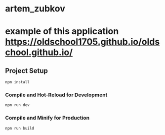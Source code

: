 # artem_zubkov

# example of this application https://oldschool1705.github.io/oldschool.github.io/

## Project Setup

```sh
npm install
```

### Compile and Hot-Reload for Development

```sh
npm run dev
```

### Compile and Minify for Production

```sh
npm run build
```
